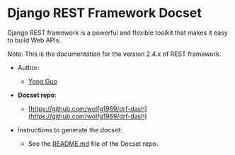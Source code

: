 Django REST Framework Docset
============================

Django REST framework is a powerful and flexible toolkit that makes it easy to build Web APIs.

Note: This is the documentation for the version 2.4.x of REST framework.

- Author:
    - [Yong Guo](https://github.com/wolfg1969)

- __Docset repo__:
    - [https://github.com/wolfg1969/drf-dash](https://github.com/wolfg1969/drf-dash)
    
- Instructions to generate the docset:
    - See the [README.md](https://github.com/wolfg1969/drf-dash/blob/master/README.md) file of the Docset repo. 

